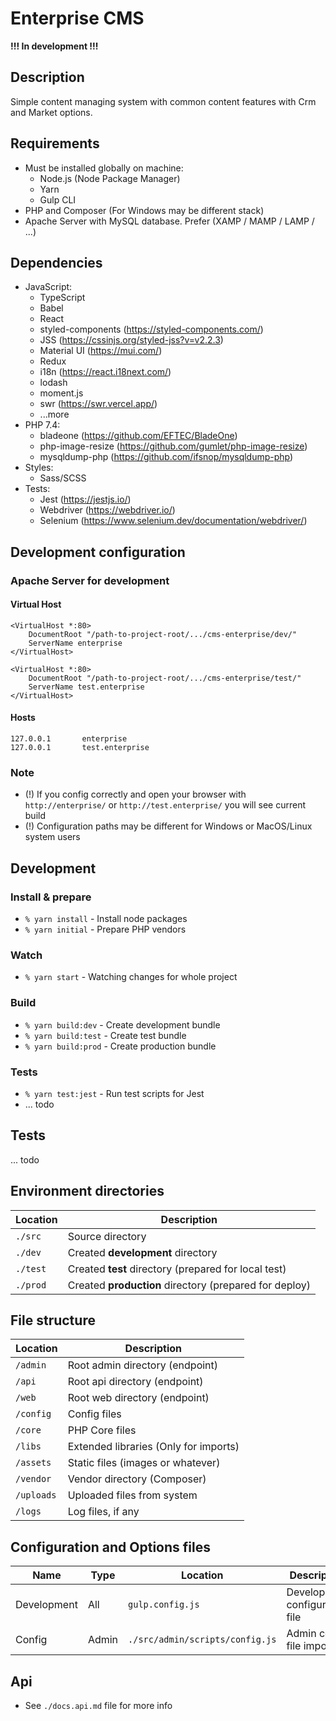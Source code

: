 # Enterprise CMS

**!!! In development !!!**

## Description
Simple content managing system with common content features with Crm and Market options.

## Requirements
* Must be installed globally on machine:
    - Node.js (Node Package Manager)
    - Yarn
    - Gulp CLI
* PHP and Composer (For Windows may be different stack)
* Apache Server with MySQL database. Prefer (XAMP / MAMP / LAMP / ...)

## Dependencies
* JavaScript:
    - TypeScript
    - Babel
    - React
    - styled-components (https://styled-components.com/)
    - JSS (https://cssinjs.org/styled-jss?v=v2.2.3)
    - Material UI (https://mui.com/)
    - Redux
    - i18n (https://react.i18next.com/)
    - lodash
    - moment.js
    - swr (https://swr.vercel.app/)      
    - ...more
* PHP 7.4:
    - bladeone (https://github.com/EFTEC/BladeOne)
    - php-image-resize (https://github.com/gumlet/php-image-resize)
    - mysqldump-php (https://github.com/ifsnop/mysqldump-php)
* Styles:
    - Sass/SCSS
* Tests:
    - Jest (https://jestjs.io/)
    - Webdriver (https://webdriver.io/)
    - Selenium (https://www.selenium.dev/documentation/webdriver/)

## Development configuration
### Apache Server for development
#### Virtual Host
```
<VirtualHost *:80>
    DocumentRoot "/path-to-project-root/.../cms-enterprise/dev/"
    ServerName enterprise
</VirtualHost>

<VirtualHost *:80>
    DocumentRoot "/path-to-project-root/.../cms-enterprise/test/"
    ServerName test.enterprise
</VirtualHost>
```
#### Hosts
```
127.0.0.1		enterprise
127.0.0.1		test.enterprise
```

### Note
- (!) If you config correctly and open your browser with ``http://enterprise/`` or ``http://test.enterprise/`` you will see current build
- (!) Configuration paths may be different for Windows or MacOS/Linux system users

## Development
### Install & prepare
- ``% yarn install`` - Install node packages
- ``% yarn initial`` - Prepare PHP vendors

### Watch
- ``% yarn start`` - Watching changes for whole project

### Build
- ``% yarn build:dev`` - Create development bundle
- ``% yarn build:test`` - Create test bundle
- ``% yarn build:prod`` - Create production bundle

### Tests
- ``% yarn test:jest`` - Run test scripts for Jest
- ... todo

## Tests
... todo

## Environment directories

Location | Description
--- | ---
``./src`` | Source directory
``./dev`` | Created **development** directory
``./test`` | Created **test** directory (prepared for local test)
``./prod`` | Created **production** directory (prepared for deploy)

## File structure

Location | Description
--- | ---
``/admin`` | Root admin directory (endpoint)
``/api`` | Root api directory (endpoint)
``/web`` | Root web directory (endpoint)
``/config`` | Config files
``/core`` | PHP Core files
``/libs`` | Extended libraries (Only for imports)
``/assets`` | Static files (images or whatever)
``/vendor`` | Vendor directory (Composer)
``/uploads`` | Uploaded files from system
``/logs`` | Log files, if any

## Configuration and Options files

Name | Type | Location | Description
--- | --- | --- | ---
Development | All | ``gulp.config.js`` | Development configuration file
Config | Admin | ``./src/admin/scripts/config.js`` | Admin config file imports


## Api
- See ``./docs.api.md`` file for more info